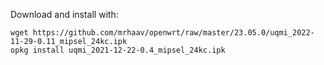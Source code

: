 
Download and install with:

```
wget https://github.com/mrhaav/openwrt/raw/master/23.05.0/uqmi_2022-11-29-0.11_mipsel_24kc.ipk
opkg install uqmi_2021-12-22-0.4_mipsel_24kc.ipk
```

